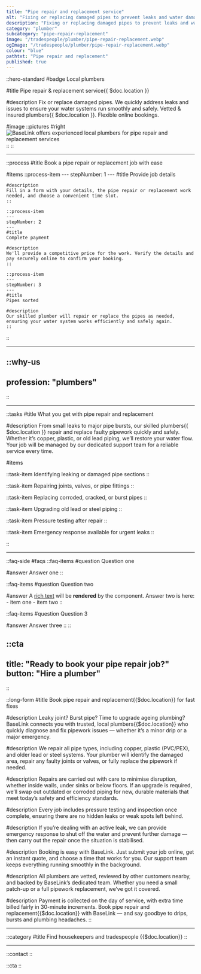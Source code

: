 ```yaml
---
title: "Pipe repair and replacement service"
alt: "Fixing or replacing damaged pipes to prevent leaks and water damage"
description: "Fixing or replacing damaged pipes to prevent leaks and water damage"
category: "plumber"
subcategory: "pipe-repair-replacement"
image: "/tradespeople/plumber/pipe-repair-replacement.webp"
ogImage: "/tradespeople/plumber/pipe-repair-replacement.webp"
colour: "blue"
pathtxt: "Pipe repair and replacement"
published: true
---
```


::hero-standard
#badge
Local plumbers

#title
Pipe repair & replacement service{{ $doc.location }}

#description
Fix or replace damaged pipes. We quickly address leaks and issues to ensure your water systems run smoothly and safely. Vetted & insured plumbers{{ $doc.location }}. Flexible online bookings.

#image
    ::pictures
    #right
    ![BaseLink offers experienced local plumbers for pipe repair and replacement services](/tradespeople/plumber/pipe-repair-replacement.webp)
    ::
::

---

::process
#title
Book a pipe repair or replacement job with ease

#items
    ::process-item
    ---
    stepNumber: 1
    ---
    #title
    Provide job details

    #description
    Fill in a form with your details, the pipe repair or replacement work needed, and choose a convenient time slot.
    ::
    
    ::process-item
    ---
    stepNumber: 2
    ---
    #title
    Complete payment

    #description
    We'll provide a competitive price for the work. Verify the details and pay securely online to confirm your booking.
    ::

    ::process-item
    ---
    stepNumber: 3
    ---
    #title
    Pipes sorted

    #description
    Our skilled plumber will repair or replace the pipes as needed, ensuring your water system works efficiently and safely again.
    ::
::

---

::why-us
---
profession: "plumbers"
---
::

---

::tasks
#title
What you get with pipe repair and replacement

#description
From small leaks to major pipe bursts, our skilled plumbers{{ $doc.location }} repair and replace faulty pipework quickly and safely. Whether it’s copper, plastic, or old lead piping, we’ll restore your water flow. Your job will be managed by our dedicated support team for a reliable service every time.

#items

  ::task-item
  Identifying leaking or damaged pipe sections
  ::

  ::task-item
  Repairing joints, valves, or pipe fittings
  ::

  ::task-item
  Replacing corroded, cracked, or burst pipes
  ::

  ::task-item
  Upgrading old lead or steel piping
  ::

  ::task-item
  Pressure testing after repair
  ::

  ::task-item
  Emergency response available for urgent leaks
  ::

::

---

::faq-side
#faqs
  ::faq-items
  #question
  Question one

  #answer
  Answer one
  ::

  ::faq-items
  #question
  Question two

  #answer
  A [rich text](/services/commercial-cleaning) will be **rendered** by the component.
  Answer two is here:
    - item one
    - item two
  ::

  ::faq-items
  #question
  Question 3

  #answer
  Answer three
  ::
::

::cta
---
title: "Ready to book your pipe repair job?"
button: "Hire a plumber"
---
::

::long-form
#title
Book pipe repair and replacement{{$doc.location}} for fast fixes

#description
Leaky joint? Burst pipe? Time to upgrade ageing plumbing? BaseLink connects you with trusted, local plumbers{{$doc.location}} who quickly diagnose and fix pipework issues — whether it’s a minor drip or a major emergency.

#description
We repair all pipe types, including copper, plastic (PVC/PEX), and older lead or steel systems. Your plumber will identify the damaged area, repair any faulty joints or valves, or fully replace the pipework if needed.

#description
Repairs are carried out with care to minimise disruption, whether inside walls, under sinks or below floors. If an upgrade is required, we’ll swap out outdated or corroded piping for new, durable materials that meet today’s safety and efficiency standards.

#description
Every job includes pressure testing and inspection once complete, ensuring there are no hidden leaks or weak spots left behind.

#description
If you’re dealing with an active leak, we can provide emergency response to shut off the water and prevent further damage — then carry out the repair once the situation is stabilised.

#description
Booking is easy with BaseLink. Just submit your job online, get an instant quote, and choose a time that works for you. Our support team keeps everything running smoothly in the background.

#description
All plumbers are vetted, reviewed by other customers nearby, and backed by BaseLink’s dedicated team. Whether you need a small patch-up or a full pipework replacement, we’ve got it covered.

#description
Payment is collected on the day of service, with extra time billed fairly in 30-minute increments. Book pipe repair and replacement{{$doc.location}} with BaseLink — and say goodbye to drips, bursts and plumbing headaches.
::

---

::category
#title
Find housekeepers and tradespeople {{$doc.location}}
::

---

::contact
::

::cta
::